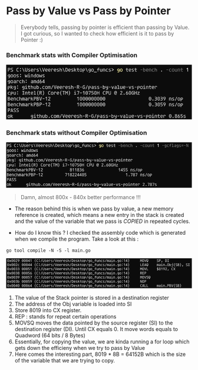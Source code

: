 # Pass by Value vs Pass by Pointer

> Everybody tells, passing by pointer is efficient than passing by Value. I got curious, so I wanted to check how efficient is it to pass by Pointer :)

### Benchmark stats with Compiler Optimisation

![alt text](image.png)

### Benchmark stats without Compiler Optimisation

![alt text](image-1.png)

> Damn, almost 800x - 840x better performance !!!

- The reason behind this is when we pass by value, a new memory reference is created, which means a new entry in the stack is created and the value of the variable that we pass is _COPIED_ in repeated cycles.

- How do I know this ? I checked the assembly code which is generated when we compile the program. Take a look at this :

```
go tool compile -N -S -l main.go
```

![alt text](image-2.png)

1. The value of the Stack pointer is stored in a destination register
2. The address of the Obj variable is loaded into SI
3. Store 8019 into CX register.
4. REP : stands for repeat certain operations
5. MOVSQ moves the data pointed by the source register (SI) to the destination register (DI). Until CX equals 0. It move words equals to Quadword (64 bits / 8 Bytes)
6. Essentially, for copying the value, we are kinda running a for loop which gets down the efficieny when we try to pass by Value
7. Here comes the interesting part, 8019 \* 8B = 64152B which is the size of the variable that we are trying to copy.
